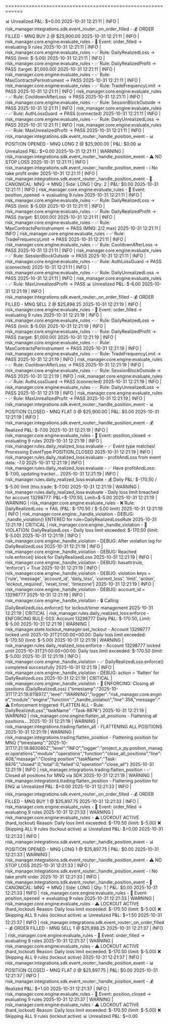 
============================================================

📊 Unrealized P&L: $+0.00  2025-10-31 12:21:11 | INFO     | risk_manager.integrations.sdk.event_router:_on_order_filled - 💰 ORDER FILLED - MNQ BUY 2 @ $25,900.00
2025-10-31 12:21:11 | INFO     | risk_manager.core.engine:evaluate_rules - 📨 Event: order_filled → evaluating 9 rules
2025-10-31 12:21:11 | INFO     | risk_manager.core.engine:evaluate_rules - ✅ Rule: DailyRealizedLoss → PASS (limit: $-5.00)
2025-10-31 12:21:11 | INFO     | risk_manager.core.engine:evaluate_rules - ✅ Rule: DailyRealizedProfit → PASS (target: $1,000.00)
2025-10-31 12:21:11 | INFO     | risk_manager.core.engine:evaluate_rules - ✅ Rule: MaxContractsPerInstrument → PASS
2025-10-31 12:21:11 | INFO     | risk_manager.core.engine:evaluate_rules - ✅ Rule: TradeFrequencyLimit → PASS
2025-10-31 12:21:11 | INFO     | risk_manager.core.engine:evaluate_rules - ✅ Rule: CooldownAfterLoss → PASS
2025-10-31 12:21:11 | INFO     | risk_manager.core.engine:evaluate_rules - ✅ Rule: SessionBlockOutside → PASS
2025-10-31 12:21:11 | INFO     | risk_manager.core.engine:evaluate_rules - ✅ Rule: AuthLossGuard → PASS (connected)
2025-10-31 12:21:11 | INFO     | risk_manager.core.engine:evaluate_rules - ✅ Rule: DailyUnrealizedLoss → PASS
2025-10-31 12:21:11 | INFO     | risk_manager.core.engine:evaluate_rules - ✅ Rule: MaxUnrealizedProfit → PASS
2025-10-31 12:21:11 | INFO     | risk_manager.integrations.sdk.event_router:_handle_position_event - 📊 POSITION OPENED - MNQ LONG 2 @ $25,900.00 | P&L: $0.00
📊 Unrealized P&L: $+0.00  2025-10-31 12:21:11 | WARNING  | risk_manager.integrations.sdk.event_router:_handle_position_event -   ⚠️  NO STOP LOSS
2025-10-31 12:21:11 | INFO     | risk_manager.integrations.sdk.event_router:_handle_position_event -   ℹ️  No take profit order
2025-10-31 12:21:11 | INFO     | risk_manager.integrations.sdk.event_router:_handle_position_event -   🔄 CANONICAL: MNQ → MNQ | Side: LONG | Qty: 2 | P&L: $0.00
2025-10-31 12:21:11 | INFO     | risk_manager.core.engine:evaluate_rules - 📨 Event: position_opened → evaluating 9 rules
2025-10-31 12:21:11 | INFO     | risk_manager.core.engine:evaluate_rules - ✅ Rule: DailyRealizedLoss → PASS (limit: $-5.00)
2025-10-31 12:21:11 | INFO     | risk_manager.core.engine:evaluate_rules - ✅ Rule: DailyRealizedProfit → PASS (target: $1,000.00)
2025-10-31 12:21:11 | INFO     | risk_manager.core.engine:evaluate_rules - ✅ Rule: MaxContractsPerInstrument → PASS (MNQ: 2/2 max)
2025-10-31 12:21:11 | INFO     | risk_manager.core.engine:evaluate_rules - ✅ Rule: TradeFrequencyLimit → PASS
2025-10-31 12:21:11 | INFO     | risk_manager.core.engine:evaluate_rules - ✅ Rule: CooldownAfterLoss → PASS
2025-10-31 12:21:11 | INFO     | risk_manager.core.engine:evaluate_rules - ✅ Rule: SessionBlockOutside → PASS
2025-10-31 12:21:11 | INFO     | risk_manager.core.engine:evaluate_rules - ✅ Rule: AuthLossGuard → PASS (connected)
2025-10-31 12:21:11 | INFO     | risk_manager.core.engine:evaluate_rules - ✅ Rule: DailyUnrealizedLoss → PASS
2025-10-31 12:21:11 | INFO     | risk_manager.core.engine:evaluate_rules - ✅ Rule: MaxUnrealizedProfit → PASS
📊 Unrealized P&L: $-6.00  2025-10-31 12:21:19 | INFO     | risk_manager.integrations.sdk.event_router:_on_order_filled - 💰 ORDER FILLED - MNQ SELL 2 @ $25,898.25
2025-10-31 12:21:19 | INFO     | risk_manager.core.engine:evaluate_rules - 📨 Event: order_filled → evaluating 9 rules
2025-10-31 12:21:19 | INFO     | risk_manager.core.engine:evaluate_rules - ✅ Rule: DailyRealizedLoss → PASS (limit: $-5.00)
2025-10-31 12:21:19 | INFO     | risk_manager.core.engine:evaluate_rules - ✅ Rule: DailyRealizedProfit → PASS (target: $1,000.00)
2025-10-31 12:21:19 | INFO     | risk_manager.core.engine:evaluate_rules - ✅ Rule: MaxContractsPerInstrument → PASS
2025-10-31 12:21:19 | INFO     | risk_manager.core.engine:evaluate_rules - ✅ Rule: TradeFrequencyLimit → PASS
2025-10-31 12:21:19 | INFO     | risk_manager.core.engine:evaluate_rules - ✅ Rule: CooldownAfterLoss → PASS
2025-10-31 12:21:19 | INFO     | risk_manager.core.engine:evaluate_rules - ✅ Rule: SessionBlockOutside → PASS
2025-10-31 12:21:19 | INFO     | risk_manager.core.engine:evaluate_rules - ✅ Rule: AuthLossGuard → PASS (connected)
2025-10-31 12:21:19 | INFO     | risk_manager.core.engine:evaluate_rules - ✅ Rule: DailyUnrealizedLoss → PASS
2025-10-31 12:21:19 | INFO     | risk_manager.core.engine:evaluate_rules - ✅ Rule: MaxUnrealizedProfit → PASS
2025-10-31 12:21:19 | INFO     | risk_manager.integrations.sdk.event_router:_handle_position_event - 📊 POSITION CLOSED - MNQ FLAT 0 @ $25,900.00 | P&L: $0.00
2025-10-31 12:21:19 | INFO     | risk_manager.integrations.sdk.event_router:_handle_position_event - 💰 Realized P&L: $-7.00
2025-10-31 12:21:19 | INFO     | risk_manager.core.engine:evaluate_rules - 📨 Event: position_closed → evaluating 9 rules
2025-10-31 12:21:19 | INFO     | risk_manager.rules.daily_realized_loss:evaluate -    ✅ Event type matches! Processing EventType.POSITION_CLOSED
2025-10-31 12:21:19 | INFO     | risk_manager.rules.daily_realized_loss:evaluate -    profitAndLoss from event data: -7.0
2025-10-31 12:21:19 | INFO     | risk_manager.rules.daily_realized_loss:evaluate -    ✅ Have profitAndLoss: $-7.00, updating tracker...
2025-10-31 12:21:19 | INFO     | risk_manager.rules.daily_realized_loss:evaluate - 💰 Daily P&L: $-170.50 / $-5.00 limit (this trade: $-7.00)
2025-10-31 12:21:19 | WARNING  | risk_manager.rules.daily_realized_loss:evaluate - Daily loss limit breached for account 13298777: P&L=$-170.50, Limit=$-5.00
2025-10-31 12:21:19 | WARNING  | risk_manager.core.engine:evaluate_rules - ❌ Rule: DailyRealizedLoss → FAIL (P&L: $-170.50 / $-5.00 limit)
2025-10-31 12:21:19 | INFO     | risk_manager.core.engine:_handle_violation - DEBUG: _handle_violation() ENTERED for rule=DailyRealizedLossRule
2025-10-31 12:21:19 | CRITICAL | risk_manager.core.engine:_handle_violation - 🚨 VIOLATION: DailyRealizedLoss - Daily loss limit exceeded: $-170.50 (limit: $-5.00)
2025-10-31 12:21:19 | INFO     | risk_manager.core.engine:_handle_violation - DEBUG: After violation log for DailyRealizedLoss
2025-10-31 12:21:19 | INFO     | risk_manager.core.engine:_handle_violation - DEBUG: Reached rule.enforce() block for DailyRealizedLoss
2025-10-31 12:21:19 | INFO     | risk_manager.core.engine:_handle_violation - DEBUG: hasattr(rule, 'enforce') = True
2025-10-31 12:21:19 | INFO     | risk_manager.core.engine:_handle_violation - DEBUG: violation keys = ['rule', 'message', 'account_id', 'daily_loss', 'current_loss', 'limit', 'action', 'lockout_required', 'reset_time', 'timezone']
2025-10-31 12:21:19 | INFO     | risk_manager.core.engine:_handle_violation - DEBUG: account_id = 13298777
2025-10-31 12:21:19 | INFO     | risk_manager.core.engine:_handle_violation - 🔒 Calling DailyRealizedLoss.enforce() for lockout/timer management
2025-10-31 12:21:19 | CRITICAL | risk_manager.rules.daily_realized_loss:enforce - ENFORCING RULE-003: Account 13298777 Daily P&L: $-170.50, Limit: $-5.00
2025-10-31 12:21:19 | WARNING  | risk_manager.state.lockout_manager:set_lockout - Account 13298777 locked until 2025-10-31T21:00:00+00:00: Daily loss limit exceeded: $-170.50 (limit: $-5.00)
2025-10-31 12:21:19 | WARNING  | risk_manager.rules.daily_realized_loss:enforce - Account 13298777 locked until 2025-10-31T21:00:00+00:00: Daily loss limit exceeded: $-170.50 (limit: $-5.00)
2025-10-31 12:21:19 | INFO     | risk_manager.core.engine:_handle_violation - ✅ DailyRealizedLoss.enforce() completed successfully
2025-10-31 12:21:19 | INFO     | risk_manager.core.engine:_handle_violation - DEBUG: action = 'flatten' for DailyRealizedLoss
2025-10-31 12:21:19 | CRITICAL | risk_manager.core.engine:_handle_violation - 🛑 ENFORCING: Closing all positions (DailyRealizedLoss)
{"timestamp":"2025-10-31T17:21:19.811897Z","level":"WARNING","logger":"risk_manager.core.engine","module":"engine","function":"_handle_violation","line":356,"message":"⚠️ Enforcement triggered: FLATTEN ALL - Rule: DailyRealizedLoss","taskName"
:"Task-8876"}
2025-10-31 12:21:19 | WARNING  | risk_manager.core.engine:flatten_all_positions - Flattening all positions...
2025-10-31 12:21:19 | WARNING  | risk_manager.integrations.trading:flatten_all - FLATTENING ALL POSITIONS
2025-10-31 12:21:19 | WARNING  | risk_manager.integrations.trading:flatten_position - Flattening position for MNQ
{"timestamp":"2025-10-31T17:21:19.863080Z","level":"INFO","logger":"project_x_py.position_manager.operations","module":"operations","function":"close_all_positions","line":408,"message":"Closing position","taskName":"Task-8876","closed":0,"total":0,"failed":0,"operation":"close_all"}
2025-10-31 12:21:19 | INFO     | risk_manager.integrations.trading:flatten_position - ✅ Closed all positions for MNQ via SDK
2025-10-31 12:21:19 | WARNING  | risk_manager.integrations.trading:flatten_position - Flattening position for ENQ
📊 Unrealized P&L: $+0.00  2025-10-31 12:21:33 | INFO     | risk_manager.integrations.sdk.event_router:_on_order_filled - 💰 ORDER FILLED - MNQ BUY 1 @ $25,897.75
2025-10-31 12:21:33 | INFO     | risk_manager.core.engine:evaluate_rules - 📨 Event: order_filled → evaluating 9 rules
2025-10-31 12:21:33 | WARNING  | risk_manager.core.engine:evaluate_rules - ⚠️  LOCKOUT ACTIVE (hard_lockout)
   Reason: Daily loss limit exceeded: $-170.50 (limit: $-5.00)
   ❌ Skipping ALL 9 rules (lockout active)
📊 Unrealized P&L: $+0.00  2025-10-31 12:21:33 | INFO     | risk_manager.integrations.sdk.event_router:_handle_position_event - 📊 POSITION OPENED - MNQ LONG 1 @ $25,897.75 | P&L: $0.00
2025-10-31 12:21:33 | WARNING  | risk_manager.integrations.sdk.event_router:_handle_position_event -   ⚠️  NO STOP LOSS
2025-10-31 12:21:33 | INFO     | risk_manager.integrations.sdk.event_router:_handle_position_event -   ℹ️  No take profit order
2025-10-31 12:21:33 | INFO     | risk_manager.integrations.sdk.event_router:_handle_position_event -   🔄 CANONICAL: MNQ → MNQ | Side: LONG | Qty: 1 | P&L: $0.00
2025-10-31 12:21:33 | INFO     | risk_manager.core.engine:evaluate_rules - 📨 Event: position_opened → evaluating 9 rules
2025-10-31 12:21:33 | WARNING  | risk_manager.core.engine:evaluate_rules - ⚠️  LOCKOUT ACTIVE (hard_lockout)
   Reason: Daily loss limit exceeded: $-170.50 (limit: $-5.00)
   ❌ Skipping ALL 9 rules (lockout active)
📊 Unrealized P&L: $+1.50  2025-10-31 12:21:37 | INFO     | risk_manager.integrations.sdk.event_router:_on_order_filled - 💰 ORDER FILLED - MNQ SELL 1 @ $25,898.25
2025-10-31 12:21:37 | INFO     | risk_manager.core.engine:evaluate_rules - 📨 Event: order_filled → evaluating 9 rules
2025-10-31 12:21:37 | WARNING  | risk_manager.core.engine:evaluate_rules - ⚠️  LOCKOUT ACTIVE (hard_lockout)
   Reason: Daily loss limit exceeded: $-170.50 (limit: $-5.00)
   ❌ Skipping ALL 9 rules (lockout active)
2025-10-31 12:21:37 | INFO     | risk_manager.integrations.sdk.event_router:_handle_position_event - 📊 POSITION CLOSED - MNQ FLAT 0 @ $25,897.75 | P&L: $0.00
2025-10-31 12:21:37 | INFO     | risk_manager.integrations.sdk.event_router:_handle_position_event - 💰 Realized P&L: $+1.00
2025-10-31 12:21:37 | INFO     | risk_manager.core.engine:evaluate_rules - 📨 Event: position_closed → evaluating 9 rules
2025-10-31 12:21:37 | WARNING  | risk_manager.core.engine:evaluate_rules - ⚠️  LOCKOUT ACTIVE (hard_lockout)
   Reason: Daily loss limit exceeded: $-170.50 (limit: $-5.00)
   ❌ Skipping ALL 9 rules (lockout active)
📊 Unrealized P&L: $+0.00  